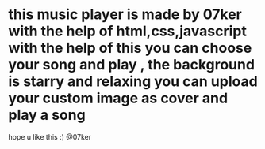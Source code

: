 # this music player is made by 07ker  with the help of html,css,javascript with the help of this you can choose your song and play , the background is starry and relaxing you can upload your custom image as cover and play a song
hope u like this :) @07ker
